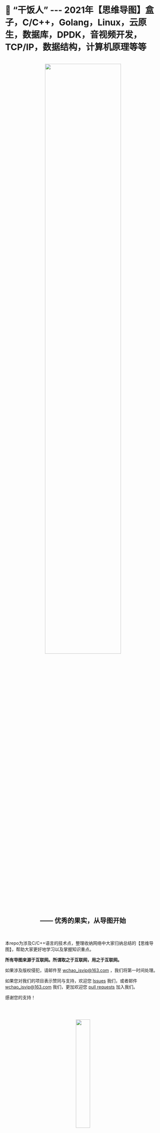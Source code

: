 # 🍱 “干饭人” --- 2021年【思维导图】盒子，C/C++，Golang，Linux，云原生，数据库，DPDK，音视频开发，TCP/IP，数据结构，计算机原理等等

<div align=center>
  
<br>  
  
<img width="70%" height="70%" src="https://user-images.githubusercontent.com/87457873/142826075-55b8e588-959b-4c69-867f-54e9deeed026.jpg"/>
  
## —— 优秀的果实，从导图开始
  
<br>  
  
</div>

本repo为涉及C/C++语言的技术点，整理收纳网络中大家归纳总结的【思维导图】，帮助大家更好地学习以及掌握知识重点。

**所有导图来源于互联网。所谓取之于互联网，用之于互联网。**

如果涉及版权侵犯，请邮件至 wchao_isvip@163.com ，我们将第一时间处理。

如果您对我们的项目表示赞同与支持，欢迎您 [lssues](https://github.com/0voice/learning_mind_map/issues) 我们，或者邮件 wchao_isvip@163.com 我们，更加欢迎您 [pull requests](https://github.com/0voice/learning_mind_map/pulls) 加入我们。

感谢您的支持！

<p align="center">
  <a href="https://github.com/0voice/learning_mind_map/archive/refs/heads/main.zip"><img src="https://img.shields.io/badge/PDF下载-blueviolet" alt=""></a>
  <a href="https://github.com/0voice/learning_mind_map/blob/main/README.md#%E8%81%94%E7%B3%BB%E4%B8%93%E6%A0%8F"><img src="https://img.shields.io/badge/微信公众号-green" alt=""></a>
</p>

<div align=center>
  
<br>  
  
<img width="30%" height="30%" src="https://user-images.githubusercontent.com/87457873/143252350-0c0078b1-c474-4ab1-ab0e-edfdc1a0bbda.jpg"/>
  
## —— 登顶 IT 顶峰，不是梦！
  
</div>  
  
<br>  

## 🔍 [【查漏补缺】晋升 Linux C/C++后端服务器架构开发 岗位，你还需要掌握哪些？](https://github.com/0voice/learning_mind_map/blob/main/Linux%20C_C%2B%2B%E5%90%8E%E7%AB%AF%E6%9C%8D%E5%8A%A1%E5%99%A8%E6%9E%B6%E6%9E%84%E5%BC%80%E5%8F%91.pdf)

<br>  

## 🍘 计算机

* [计算机概论](https://github.com/0voice/learning_mind_map/blob/main/%E8%AE%A1%E7%AE%97%E6%9C%BA%E6%A6%82%E8%AE%BA.pdf)
* [计算机系统基础](https://github.com/0voice/learning_mind_map/blob/main/%E8%AE%A1%E7%AE%97%E6%9C%BA%E7%B3%BB%E7%BB%9F%E5%9F%BA%E7%A1%80.pdf)

* [计算机组成与系统结构](https://github.com/0voice/learning_mind_map/blob/main/%E8%AE%A1%E7%AE%97%E6%9C%BA%E7%BB%84%E6%88%90%E4%B8%8E%E7%B3%BB%E7%BB%9F%E7%BB%93%E6%9E%84.pdf)

* [计算机组成原理](https://github.com/0voice/learning_mind_map/blob/main/%E8%AE%A1%E7%AE%97%E6%9C%BA%E7%BB%84%E6%88%90%E5%8E%9F%E7%90%86.pdf)

* [计算机网络](https://github.com/0voice/learning_mind_map/blob/main/%E8%AE%A1%E7%AE%97%E6%9C%BA%E7%BD%91%E7%BB%9C.pdf)

* [计算机网络 第一章](https://github.com/0voice/learning_mind_map/blob/main/%E8%AE%A1%E7%AE%97%E6%9C%BA%E7%BD%91%E7%BB%9C%20%E7%AC%AC%E4%B8%80%E7%AB%A0.pdf)

* [计算机网络 第二章](https://github.com/0voice/learning_mind_map/blob/main/%E8%AE%A1%E7%AE%97%E6%9C%BA%E7%BD%91%E7%BB%9C%20%E7%AC%AC%E4%BA%8C%E7%AB%A0%E2%80%8B.pdf)

* [计算机网络 第三章](https://github.com/0voice/learning_mind_map/blob/main/%E8%AE%A1%E7%AE%97%E6%9C%BA%E7%BD%91%E7%BB%9C%20%E7%AC%AC%E4%B8%89%E7%AB%A0%E2%80%8B.pdf)

* [计算机网络 第四章](https://github.com/0voice/learning_mind_map/blob/main/%E8%AE%A1%E7%AE%97%E6%9C%BA%E7%BD%91%E7%BB%9C%20%E7%AC%AC%E5%9B%9B%E7%AB%A0%E2%80%8B.pdf)

* [计算机网络 第五章](https://github.com/0voice/learning_mind_map/blob/main/%E8%AE%A1%E7%AE%97%E6%9C%BA%E7%BD%91%E7%BB%9C%20%E7%AC%AC%E4%BA%94%E7%AB%A0%E2%80%8B.pdf)

* [网络编程（Socket）](https://github.com/0voice/learning_mind_map/blob/main/%E7%BD%91%E7%BB%9C%E7%BC%96%E7%A8%8B%EF%BC%88Socket%EF%BC%89.pdf)

* [数据链路层](https://github.com/0voice/learning_mind_map/blob/main/%E6%95%B0%E6%8D%AE%E9%93%BE%E8%B7%AF%E5%B1%82.pdf)

* [物理层](https://github.com/0voice/learning_mind_map/blob/main/%E7%89%A9%E7%90%86%E5%B1%82.pdf)

* [传输层](https://github.com/0voice/learning_mind_map/blob/main/%E4%BC%A0%E8%BE%93%E5%B1%82.pdf)

* [TCP/IP](https://github.com/0voice/learning_mind_map/blob/main/TCP_IP.pdf)

* [IPC](https://github.com/0voice/learning_mind_map/blob/main/IPC.pdf)


## 🍚 C/C++ 服务器高级架构

* [C++从入门到精通](https://github.com/0voice/learning_mind_map/blob/main/C%2B%2B%E4%BB%8E%E5%85%A5%E9%97%A8%E5%88%B0%E7%B2%BE%E9%80%9A.pdf)

* [C++面向对象](https://github.com/0voice/learning_mind_map/blob/main/C%2B%2B%E9%9D%A2%E5%90%91%E5%AF%B9%E8%B1%A1.pdf)

* [数据结构与算法内容梳理](https://github.com/0voice/learning_mind_map/blob/main/%E6%95%B0%E6%8D%AE%E7%BB%93%E6%9E%84%E4%B8%8E%E7%AE%97%E6%B3%95%E5%86%85%E5%AE%B9%E6%A2%B3%E7%90%86.pdf)

* [数据结构概述](https://github.com/0voice/learning_mind_map/blob/main/%E6%95%B0%E6%8D%AE%E7%BB%93%E6%9E%84%E6%A6%82%E8%BF%B0.pdf)

* [调度与死锁](https://github.com/0voice/learning_mind_map/blob/main/%E8%B0%83%E5%BA%A6%E4%B8%8E%E6%AD%BB%E9%94%81.pdf)

* [面向对象编程](https://github.com/0voice/learning_mind_map/blob/main/%E9%9D%A2%E5%90%91%E5%AF%B9%E8%B1%A1%E7%BC%96%E7%A8%8B.pdf)

* [线程](https://github.com/0voice/learning_mind_map/blob/main/%E7%BA%BF%E7%A8%8B.pdf)

* [线程同步](https://github.com/0voice/learning_mind_map/blob/main/%E7%BA%BF%E7%A8%8B%E5%90%8C%E6%AD%A5.pdf)

* [分布式事务](https://github.com/0voice/learning_mind_map/blob/main/%E5%88%86%E5%B8%83%E5%BC%8F%E4%BA%8B%E5%8A%A1.pdf)

* [分布式协议与算法](https://github.com/0voice/learning_mind_map/blob/main/%E5%88%86%E5%B8%83%E5%BC%8F%E5%8D%8F%E8%AE%AE%E4%B8%8E%E7%AE%97%E6%B3%95.pdf)

* [分布式锁实现方式](https://github.com/0voice/learning_mind_map/blob/main/%E5%88%86%E5%B8%83%E5%BC%8F%E9%94%81%E5%AE%9E%E7%8E%B0%E6%96%B9%E5%BC%8F.pdf)

* [socket编程](https://github.com/0voice/learning_mind_map/blob/main/socket%E7%BC%96%E7%A8%8B.pdf)

* [传输层协议之TCP](https://github.com/0voice/learning_mind_map/blob/main/%E4%BC%A0%E8%BE%93%E5%B1%82%E5%8D%8F%E8%AE%AE%E4%B9%8BTCP.pdf)

* [多路IO复用](https://github.com/0voice/learning_mind_map/blob/main/%E5%A4%9A%E8%B7%AFIO%E5%A4%8D%E7%94%A8.pdf)

## 🍛 Golang

* [Golang基础](https://github.com/0voice/learning_mind_map/blob/main/Golang%E5%9F%BA%E7%A1%80.pdf)

* [用Golang开发后台掌握哪些知识点](https://github.com/0voice/learning_mind_map/blob/main/%E7%94%A8Golang%E5%BC%80%E5%8F%91%E5%90%8E%E5%8F%B0%E6%8E%8C%E6%8F%A1%E5%93%AA%E4%BA%9B%E7%9F%A5%E8%AF%86%E7%82%B9.md)


## 🍥 数据库

* [SQL基础](https://github.com/0voice/learning_mind_map/blob/main/SQL.pdf)

* [SQL数据库基础知识（SQL Server）](https://github.com/0voice/learning_mind_map/blob/main/SQL%E6%95%B0%E6%8D%AE%E5%BA%93%E5%9F%BA%E7%A1%80%E7%9F%A5%E8%AF%86%EF%BC%88SQL%20Server%EF%BC%89.pdf)

* [数据库系统](https://github.com/0voice/learning_mind_map/blob/main/%E6%95%B0%E6%8D%AE%E5%BA%93%E7%B3%BB%E7%BB%9F.png)

* [MySQL知识点归纳](https://github.com/0voice/learning_mind_map/blob/main/MySQL%E7%9F%A5%E8%AF%86%E7%82%B9%E5%BD%92%E7%BA%B3.pdf)

* [MySQL索引](https://github.com/0voice/learning_mind_map/blob/main/MySQL%E7%B4%A2%E5%BC%95.pdf)

* [Mysql性能调优思路](https://github.com/0voice/learning_mind_map/blob/main/mysql%E6%80%A7%E8%83%BD%E8%B0%83%E4%BC%98%E6%80%9D%E8%B7%AF.pdf)

* [MySQL全面优化思路](https://github.com/0voice/learning_mind_map/blob/main/MySQL%E5%85%A8%E9%9D%A2%E4%BC%98%E5%8C%96%E6%80%9D%E8%B7%AF.pdf)

* [Innodb的整体架构图](https://github.com/0voice/learning_mind_map/blob/main/Innodb%E7%9A%84%E6%95%B4%E4%BD%93%E6%9E%B6%E6%9E%84%E5%9B%BE.pdf)

* [Redis基础](https://github.com/0voice/learning_mind_map/blob/main/Redis.pdf)

* [Redis知识点归纳](https://github.com/0voice/learning_mind_map/blob/main/Redis%E7%9F%A5%E8%AF%86%E7%82%B9%E5%BD%92%E7%BA%B3.pdf)

* [Redis数据类型归纳](https://github.com/0voice/learning_mind_map/blob/main/Redis%E6%95%B0%E6%8D%AE%E7%B1%BB%E5%9E%8B%E5%BD%92%E7%BA%B3.pdf)

* [Redis知识点](https://github.com/0voice/learning_mind_map/blob/main/Redis%E7%9F%A5%E8%AF%86%E7%82%B9.pdf)

* [Redis高性能分布式缓存](https://github.com/0voice/learning_mind_map/blob/main/%E9%AB%98%E6%80%A7%E8%83%BD%E5%88%86%E5%B8%83%E5%BC%8F%E7%BC%93%E5%AD%98%20Redis.pdf)


## 🍣 中间件

* [Nginx知识点](https://github.com/0voice/learning_mind_map/blob/main/Nginx%E7%9F%A5%E8%AF%86%E7%82%B9.pdf)

* [Nginx实战操作](https://github.com/0voice/learning_mind_map/blob/main/Nginx%E5%AE%9E%E6%88%98%E6%93%8D%E4%BD%9C.pdf)

* [高吞吐消息中间件 Kafka](https://github.com/0voice/learning_mind_map/blob/main/%E9%AB%98%E5%90%9E%E5%90%90%E6%B6%88%E6%81%AF%E4%B8%AD%E9%97%B4%E4%BB%B6%20Kafka.pdf)

* [Zookeeper知识点归纳](https://github.com/0voice/learning_mind_map/blob/main/Zookeeper%E7%9F%A5%E8%AF%86%E7%82%B9%E5%BD%92%E7%BA%B3.pdf)

## 🍜 DPDK

* [DPDK架构图](https://github.com/0voice/learning_mind_map/blob/main/DPDK%E6%9E%B6%E6%9E%84%E5%9B%BE.pdf)

* [Dpdk-网络协议栈-vpp-OvS-DDos-虚拟化专家之路](https://github.com/0voice/learning_mind_map/blob/main/dpdk-%E7%BD%91%E7%BB%9C%E5%8D%8F%E8%AE%AE%E6%A0%88-vpp-OvS-DDos-%E8%99%9A%E6%8B%9F%E5%8C%96%E4%B8%93%E5%AE%B6%E4%B9%8B%E8%B7%AF.pdf)

## 🍝 Linux

* [Linux](https://github.com/0voice/learning_mind_map/blob/main/Linux.pdf)

* [Linux内核知识体系](https://github.com/0voice/learning_mind_map/blob/main/Linux%E5%86%85%E6%A0%B8%E7%9F%A5%E8%AF%86%E4%BD%93%E7%B3%BB.md)

* [Linux基本命令集](https://github.com/0voice/learning_mind_map/blob/main/Linux%E5%9F%BA%E6%9C%AC%E5%91%BD%E4%BB%A4%E9%9B%86.pdf)

* [Linux学习](https://github.com/0voice/learning_mind_map/blob/main/Linux%E5%AD%A6%E4%B9%A0.pdf)

* [操作系统](https://github.com/0voice/learning_mind_map/blob/main/%E6%93%8D%E4%BD%9C%E7%B3%BB%E7%BB%9F.pdf)

* [Linux入门](https://github.com/0voice/learning_mind_map/blob/main/Linux%E5%85%A5%E9%97%A8.png)

* [Linux内核源码分析](https://github.com/0voice/learning_mind_map/blob/main/Linux%E5%86%85%E6%A0%B8%E6%BA%90%E7%A0%81%E5%88%86%E6%9E%90.png)

* [linux编程入门项目](https://github.com/0voice/learning_mind_map/blob/main/linux%E7%BC%96%E7%A8%8B%E5%85%A5%E9%97%A8%E9%A1%B9%E7%9B%AE.png)

* [Linux常用操作](https://github.com/0voice/learning_mind_map/blob/main/Linux%E5%B8%B8%E7%94%A8%E6%93%8D%E4%BD%9C.pdf)


## 🥡 音视频开发

* [音视频流媒体开发知识归纳导图](https://github.com/0voice/learning_mind_map/blob/main/%E9%9F%B3%E8%A7%86%E9%A2%91%E6%B5%81%E5%AA%92%E4%BD%93%E5%BC%80%E5%8F%91%E7%9F%A5%E8%AF%86%E5%BD%92%E7%BA%B3%E5%AF%BC%E5%9B%BE.png)

## 🥮 云原生

* [Docker知识点归纳](https://github.com/0voice/learning_mind_map/blob/main/Docker%E7%9F%A5%E8%AF%86%E7%82%B9.pdf)

* [Docker命令](https://github.com/0voice/learning_mind_map/blob/main/Docker%E5%91%BD%E4%BB%A4.pdf)

* [Kubernetes知识点](https://github.com/0voice/learning_mind_map/blob/main/Kubernetes.pdf)

* [Kubernetes知识点归纳](https://github.com/0voice/learning_mind_map/blob/main/Kubernetes%E7%9F%A5%E8%AF%86%E7%82%B9%E5%BD%92%E7%BA%B3.pdf)

* [Kubernetes核心组件运行机制](https://github.com/0voice/learning_mind_map/blob/main/Kubernetes%E6%A0%B8%E5%BF%83%E7%BB%84%E4%BB%B6%E8%BF%90%E8%A1%8C%E6%9C%BA%E5%88%B6.pdf)

* [深入分析集群安全机制](https://github.com/0voice/learning_mind_map/blob/main/%E6%B7%B1%E5%85%A5%E5%88%86%E6%9E%90%E9%9B%86%E7%BE%A4%E5%AE%89%E5%85%A8%E6%9C%BA%E5%88%B6.pdf)

* [深入理解Pod](https://github.com/0voice/learning_mind_map/blob/main/%E6%B7%B1%E5%85%A5%E7%90%86%E8%A7%A3Pod.pdf)

* [深入理解Service](https://github.com/0voice/learning_mind_map/blob/main/%E6%B7%B1%E5%85%A5%E7%90%86%E8%A7%A3Service.pdf)

* [Kubetcl命令](https://github.com/0voice/learning_mind_map/blob/main/Kubetcl%E5%91%BD%E4%BB%A4.pdf)

## 联系专栏

#### 零声教育，专注于c/c++Linux后台服务器开发架构技术学习提升。<br>
每天晚上8点【免费技术直播】：[分享Linux，Nginx，ZeroMQ，MySQL，Redis，fastdfs，MongoDB，ZK，流媒体，CDN，P2P，K8S，Docker，TCP/IP，协程，DPDK等技术内容，立即学习。](https://ke.qq.com/course/417774?flowToken=1037711)

#### 关注微信公众号【后台服务架构师】——【联系我们】，获取本repo最全PDF学习文档！

<img width="65%" height="65%" src="https://user-images.githubusercontent.com/87457873/130796999-03af3f54-3719-47b4-8e41-2e762ab1c68b.png"/>
